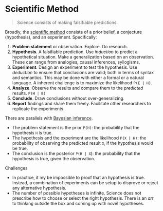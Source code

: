 # Scientific Method

> Science consists of making falsifiable predictions.

Broadly, the [scientific method](https://en.wikipedia.org/wiki/Scientific_method) consists of a prior belief, a conjecture (hypothesis), and an experiment. Specifically:

1. **Problem statement** or observation. Explore. Do research.
2. **Hypothesis**. A falsifiable prediction. Use *induction* to predict a hypothetical situation. Make a generalization based on an observation. These can range from analogies, causal inferences, syllogisms.
3. **Experiment**. Design an experiment to test the hypothesis. Use *deduction* to ensure that conclusions are valid; both in terms of syntax and semantics. This may be done with either a formal or a natural language. A inherent challenge is to maximize the likelihood `P(E | H)`.
4. **Analyze**. Observe the results and compare them to the *predicted* results. `P(H | E)`
5. **Conclude**. Draw conclusions without over-generalizing.
6. **Report** findings and share them freely. Facilitate other researchers to replicate the experiments.



There are parallels with [Bayesian inference](https://en.wikipedia.org/wiki/Bayesian_inference).

- The problem statement is the prior `P(H)`: the probability that the hypothesis `H` is true.
- The hypothesis and the experiment are the likelihood `P(X | H)`: the probability of observing the predicted result `X`, if the hypothesis would be true.
- The conclusion is the posterior `P(H | X`): the probability that the hypothesis is true, given the observation.



Challenges

- In practice, it my be impossible to proof that an hypothesis is true. Instead, a combination of experiments can be setup to disprove or reject any alternative hypothesis.
- The number of possible hypotheses is infinite. Science does not prescribe how to choose or select the right hypothesis. There is an *art* to thinking outside the box and coming up with novel hypotheses.

